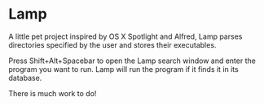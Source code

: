 # Lamp

A little pet project inspired by OS X Spotlight and Alfred, Lamp parses directories specified by the user and stores their executables.

Press Shift+Alt+Spacebar to open the Lamp search window and enter the program you want to run.
Lamp will run the program if it finds it in its database.

There is much work to do!

